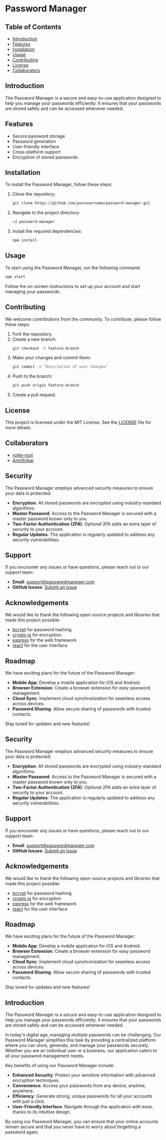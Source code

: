 # Password Manager

## Table of Contents
- [Introduction](#introduction)
- [Features](#features)
- [Installation](#installation)
- [Usage](#usage)
- [Contributing](#contributing)
- [License](#license)
- [Collaborators](#collaborators)

## Introduction
The Password Manager is a secure and easy-to-use application designed to help you manage your passwords efficiently. It ensures that your passwords are stored safely and can be accessed whenever needed.

## Features
- Secure password storage
- Password generation
- User-friendly interface
- Cross-platform support
- Encryption of stored passwords

## Installation
To install the Password Manager, follow these steps:

1. Clone the repository:
    ```bash
    git clone https://github.com/yourusername/password-manager.git
    ```
2. Navigate to the project directory:
    ```bash
    cd password-manager
    ```
3. Install the required dependencies:
    ```bash
    npm install
    ```

## Usage
To start using the Password Manager, run the following command:
```bash
npm start
```
Follow the on-screen instructions to set up your account and start managing your passwords.

## Contributing
We welcome contributions from the community. To contribute, please follow these steps:

1. Fork the repository.
2. Create a new branch:
    ```bash
    git checkout -b feature-branch
    ```
3. Make your changes and commit them:
    ```bash
    git commit -m "Description of your changes"
    ```
4. Push to the branch:
    ```bash
    git push origin feature-branch
    ```
5. Create a pull request.

## License
This project is licensed under the MIT License. See the [LICENSE](LICENSE) file for more details.

## Collaborators
- [rolite-root](https://github.com/rolite-root)
- [AmitSrikar](https://github.com/amitsrikar01)
## Security
The Password Manager employs advanced security measures to ensure your data is protected:

- **Encryption**: All stored passwords are encrypted using industry-standard algorithms.
- **Master Password**: Access to the Password Manager is secured with a master password known only to you.
- **Two-Factor Authentication (2FA)**: Optional 2FA adds an extra layer of security to your account.
- **Regular Updates**: The application is regularly updated to address any security vulnerabilities.

## Support
If you encounter any issues or have questions, please reach out to our support team:

- **Email**: support@passwordmanager.com
- **GitHub Issues**: [Submit an issue](https://github.com/yourusername/password-manager/issues)

## Acknowledgements
We would like to thank the following open-source projects and libraries that made this project possible:

- [bcrypt](https://github.com/kelektiv/node.bcrypt.js) for password hashing
- [crypto-js](https://github.com/brix/crypto-js) for encryption
- [express](https://github.com/expressjs/express) for the web framework
- [react](https://github.com/facebook/react) for the user interface

## Roadmap
We have exciting plans for the future of the Password Manager:

- **Mobile App**: Develop a mobile application for iOS and Android.
- **Browser Extension**: Create a browser extension for easy password management.
- **Cloud Sync**: Implement cloud synchronization for seamless access across devices.
- **Password Sharing**: Allow secure sharing of passwords with trusted contacts.

Stay tuned for updates and new features!

## Security
The Password Manager employs advanced security measures to ensure your data is protected:

- **Encryption**: All stored passwords are encrypted using industry-standard algorithms.
- **Master Password**: Access to the Password Manager is secured with a master password known only to you.
- **Two-Factor Authentication (2FA)**: Optional 2FA adds an extra layer of security to your account.
- **Regular Updates**: The application is regularly updated to address any security vulnerabilities.

## Support
If you encounter any issues or have questions, please reach out to our support team:

- **Email**: support@passwordmanager.com
- **GitHub Issues**: [Submit an issue](https://github.com/yourusername/password-manager/issues)

## Acknowledgements
We would like to thank the following open-source projects and libraries that made this project possible:

- [bcrypt](https://github.com/kelektiv/node.bcrypt.js) for password hashing
- [crypto-js](https://github.com/brix/crypto-js) for encryption
- [express](https://github.com/expressjs/express) for the web framework
- [react](https://github.com/facebook/react) for the user interface

## Roadmap
We have exciting plans for the future of the Password Manager:

- **Mobile App**: Develop a mobile application for iOS and Android.
- **Browser Extension**: Create a browser extension for easy password management.
- **Cloud Sync**: Implement cloud synchronization for seamless access across devices.
- **Password Sharing**: Allow secure sharing of passwords with trusted contacts.

Stay tuned for updates and new features!
## Introduction
The Password Manager is a secure and easy-to-use application designed to help you manage your passwords efficiently. It ensures that your passwords are stored safely and can be accessed whenever needed.

In today's digital age, managing multiple passwords can be challenging. Our Password Manager simplifies this task by providing a centralized platform where you can store, generate, and manage your passwords securely. Whether you are an individual user or a business, our application caters to all your password management needs.

Key benefits of using our Password Manager include:
- **Enhanced Security**: Protect your sensitive information with advanced encryption techniques.
- **Convenience**: Access your passwords from any device, anytime, anywhere.
- **Efficiency**: Generate strong, unique passwords for all your accounts with just a click.
- **User-Friendly Interface**: Navigate through the application with ease, thanks to its intuitive design.

By using our Password Manager, you can ensure that your online accounts remain secure and that you never have to worry about forgetting a password again.